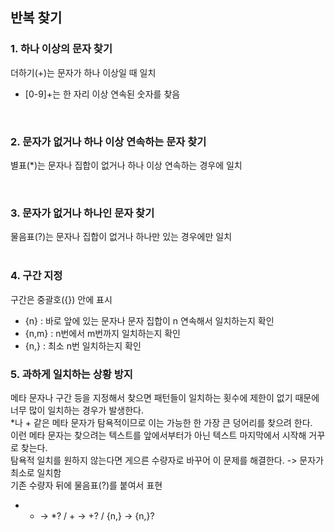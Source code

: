 ## 반복 찾기
### 1. 하나 이상의 문자 찾기
더하기(+)는 문자가 하나 이상일 때 일치</br>
- [0-9]+는 한 자리 이상 연속된 숫자를 찾음

</br>

### 2. 문자가 없거나 하나 이상 연속하는 문자 찾기
별표(*)는 문자나 집합이 없거나 하나 이상 연속하는 경우에 일치</br>

</br>

### 3. 문자가 없거나 하나인 문자 찾기
물음표(?)는 문자나 집합이 없거나 하나만 있는 경우에만 일치</br>
</br>

### 4. 구간 지정
구간은 중괄호({}) 안에 표시</br>
- {n} : 바로 앞에 있는 문자나 문자 집합이 n 연속해서 일치하는지 확인
- {n,m} : n번에서 m번까지 일치하는지 확인
- {n,} : 최소 n번 일치하는지 확인

### 5. 과하게 일치하는 상황 방지
메타 문자나 구간 등을 지정해서 찾으면 패턴들이 일치하는 횟수에 제한이 없기 때문에 너무 많이 일치하는 경우가 발생한다.</br>
*나 + 같은 메타 문자가 탐욕적이므로 이는 가능한 한 가장 큰 덩어리를 찾으려 한다.</br>
이런 메타 문자는 찾으려는 텍스트를 앞에서부터가 아닌 텍스트 마지막에서 시작해 거꾸로 찾는다.</br>
탐욕적 일치를 원하지 않는다면 게으른 수량자로 바꾸어 이 문제를 해결한다. -> 문자가 최소로 일치함</br>
기존 수량자 뒤에 물음표(?)를 붙여서 표현</br>

- * -> *? /  + -> +? / {n,} -> {n,}?
